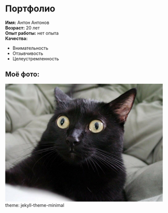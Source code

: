 # Портфолио #
__Имя:__ Антон Антонов  
__Возраст:__ 20 лет  
__Опыт работы:__ нет опыта  
__Качества:__
- Внимательность  
- Отзывчивость  
- Целеустремленность  

## Моё фото: ##  
![Моё фото](https://github.com/AntonBizkit/portfolio/blob/main/cat.jpg?raw=true)
theme: jekyll-theme-minimal
